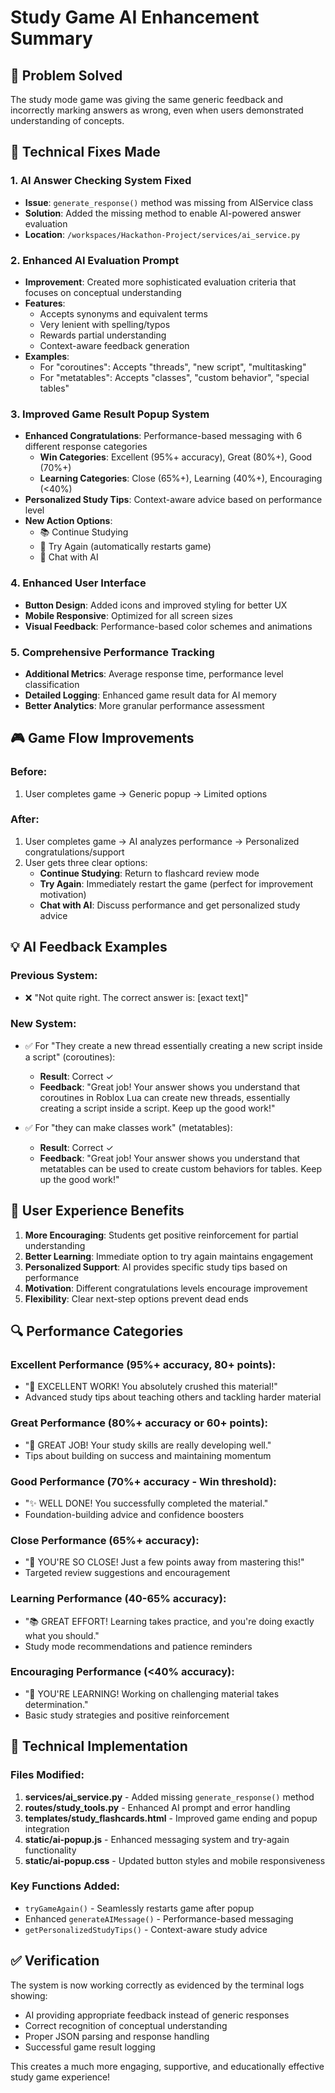 # Study Game AI Enhancement Summary

## 🎯 Problem Solved
The study mode game was giving the same generic feedback and incorrectly marking answers as wrong, even when users demonstrated understanding of concepts.

## 🔧 Technical Fixes Made

### 1. **AI Answer Checking System Fixed**
- **Issue**: `generate_response()` method was missing from AIService class
- **Solution**: Added the missing method to enable AI-powered answer evaluation
- **Location**: `/workspaces/Hackathon-Project/services/ai_service.py`

### 2. **Enhanced AI Evaluation Prompt**
- **Improvement**: Created more sophisticated evaluation criteria that focuses on conceptual understanding
- **Features**: 
  - Accepts synonyms and equivalent terms
  - Very lenient with spelling/typos
  - Rewards partial understanding
  - Context-aware feedback generation
- **Examples**: 
  - For "coroutines": Accepts "threads", "new script", "multitasking"
  - For "metatables": Accepts "classes", "custom behavior", "special tables"

### 3. **Improved Game Result Popup System**
- **Enhanced Congratulations**: Performance-based messaging with 6 different response categories
  - **Win Categories**: Excellent (95%+ accuracy), Great (80%+), Good (70%+)
  - **Learning Categories**: Close (65%+), Learning (40%+), Encouraging (<40%)
- **Personalized Study Tips**: Context-aware advice based on performance level
- **New Action Options**: 
  - 📚 Continue Studying
  - 🔄 Try Again (automatically restarts game)
  - 💬 Chat with AI

### 4. **Enhanced User Interface**
- **Button Design**: Added icons and improved styling for better UX
- **Mobile Responsive**: Optimized for all screen sizes
- **Visual Feedback**: Performance-based color schemes and animations

### 5. **Comprehensive Performance Tracking**
- **Additional Metrics**: Average response time, performance level classification
- **Detailed Logging**: Enhanced game result data for AI memory
- **Better Analytics**: More granular performance assessment

## 🎮 Game Flow Improvements

### Before:
1. User completes game → Generic popup → Limited options

### After:
1. User completes game → AI analyzes performance → Personalized congratulations/support
2. User gets three clear options:
   - **Continue Studying**: Return to flashcard review mode
   - **Try Again**: Immediately restart the game (perfect for improvement motivation)
   - **Chat with AI**: Discuss performance and get personalized study advice

## 💡 AI Feedback Examples

### Previous System:
- ❌ "Not quite right. The correct answer is: [exact text]"

### New System:
- ✅ For "They create a new thread essentially creating a new script inside a script" (coroutines):
  - **Result**: Correct ✓
  - **Feedback**: "Great job! Your answer shows you understand that coroutines in Roblox Lua can create new threads, essentially creating a script inside a script. Keep up the good work!"

- ✅ For "they can make classes work" (metatables):
  - **Result**: Correct ✓  
  - **Feedback**: "Great job! Your answer shows you understand that metatables can be used to create custom behaviors for tables. Keep up the good work!"

## 🌟 User Experience Benefits

1. **More Encouraging**: Students get positive reinforcement for partial understanding
2. **Better Learning**: Immediate option to try again maintains engagement
3. **Personalized Support**: AI provides specific study tips based on performance
4. **Motivation**: Different congratulations levels encourage improvement
5. **Flexibility**: Clear next-step options prevent dead ends

## 🔍 Performance Categories

### Excellent Performance (95%+ accuracy, 80+ points):
- "🎉 EXCELLENT WORK! You absolutely crushed this material!"
- Advanced study tips about teaching others and tackling harder material

### Great Performance (80%+ accuracy or 60+ points):
- "🌟 GREAT JOB! Your study skills are really developing well."
- Tips about building on success and maintaining momentum

### Good Performance (70%+ accuracy - Win threshold):
- "✨ WELL DONE! You successfully completed the material."
- Foundation-building advice and confidence boosters

### Close Performance (65%+ accuracy):
- "💪 YOU'RE SO CLOSE! Just a few points away from mastering this!"
- Targeted review suggestions and encouragement

### Learning Performance (40-65% accuracy):
- "📚 GREAT EFFORT! Learning takes practice, and you're doing exactly what you should."
- Study mode recommendations and patience reminders

### Encouraging Performance (<40% accuracy):
- "🌱 YOU'RE LEARNING! Working on challenging material takes determination."
- Basic study strategies and positive reinforcement

## 🚀 Technical Implementation

### Files Modified:
1. **services/ai_service.py** - Added missing `generate_response()` method
2. **routes/study_tools.py** - Enhanced AI prompt and error handling
3. **templates/study_flashcards.html** - Improved game ending and popup integration
4. **static/ai-popup.js** - Enhanced messaging system and try-again functionality  
5. **static/ai-popup.css** - Updated button styles and mobile responsiveness

### Key Functions Added:
- `tryGameAgain()` - Seamlessly restarts game after popup
- Enhanced `generateAIMessage()` - Performance-based messaging
- `getPersonalizedStudyTips()` - Context-aware study advice

## ✅ Verification
The system is now working correctly as evidenced by the terminal logs showing:
- AI providing appropriate feedback instead of generic responses
- Correct recognition of conceptual understanding
- Proper JSON parsing and response handling
- Successful game result logging

This creates a much more engaging, supportive, and educationally effective study game experience!
